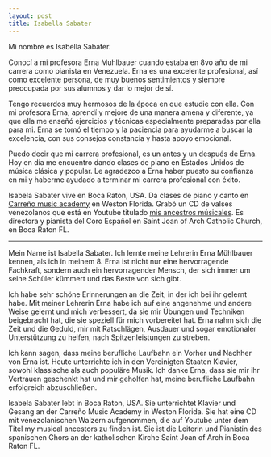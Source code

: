 ```yaml
---
layout: post
title: Isabella Sabater
---
```


Mi nombre es Isabella Sabater.

Conocí a mi profesora Erna Muhlbauer cuando estaba en 8vo año de mi carrera como pianista en Venezuela. 
Erna es una excelente profesional,  así como excelente persona, de muy buenos sentimientos y siempre preocupada por sus alumnos y dar lo mejor de sí. 
 
Tengo recuerdos muy hermosos de la época en que estudie con ella.  Con mi profesora Erna, aprendí y mejore de una manera amena y diferente, ya que
ella me enseñó ejercicios y técnicas especialmente preparadas por ella para mi.  Erna se tomó el tiempo y la paciencia para ayudarme a buscar la excelencia, con sus consejos constancia y hasta apoyo emocional.
 
Puedo decir que mi carrera profesional, es un antes y un después de Erna.  Hoy en día me encuentro dando clases de piano en Estados Unidos de música clásica y popular.  Le agradezco a Erna haber puesto su confianza en mi y haberme ayudado a terminar mi carrera profesional con éxito. 

Isabela Sabater vive en Boca Raton, USA. Da clases de piano y canto en [Carreño music academy](https://carre%C3%B1omusicacademy.com/) en Weston Florida.
Grabó un CD de valses venezolanos que está en Youtube titulado [mis ancestros músicales](https://www.youtube.com/watch?v=8mO7SQ4u5_g).
Es directora y pianista del Coro Español en Saint Joan of Arch Catholic Church, en Boca Raton FL.

---

Mein Name ist Isabella Sabater. 
Ich lernte meine Lehrerin Erna Mühlbauer kennen, als ich in meinem 8. Erna ist nicht nur eine hervorragende Fachkraft, sondern auch ein hervorragender Mensch, der sich immer um seine Schüler kümmert und das Beste von sich gibt.

Ich habe sehr schöne Erinnerungen an die Zeit, in der ich bei ihr gelernt habe. Mit meiner Lehrerin Erna habe ich auf eine angenehme und andere Weise gelernt und mich verbessert, da sie mir Übungen und Techniken beigebracht hat, die sie speziell für mich vorbereitet hat. Erna nahm sich die Zeit und die Geduld, mir mit Ratschlägen, Ausdauer und sogar emotionaler Unterstützung zu helfen, nach Spitzenleistungen zu streben.

Ich kann sagen, dass meine berufliche Laufbahn ein Vorher und Nachher von Erna ist.  Heute unterrichte ich in den Vereinigten Staaten Klavier, sowohl klassische als auch populäre Musik. Ich danke Erna, dass sie mir ihr Vertrauen geschenkt hat und mir geholfen hat, meine berufliche Laufbahn erfolgreich abzuschließen.

Isabela Sabater lebt in Boca Raton, USA. Sie unterrichtet Klavier und Gesang an der Carreño Music Academy in Weston Florida. Sie hat eine CD mit venezolanischen Walzern aufgenommen, die auf Youtube unter dem Titel my musical ancestors zu finden ist. Sie ist die Leiterin und Pianistin des spanischen Chors an der katholischen Kirche Saint Joan of Arch in Boca Raton FL.
